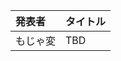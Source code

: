 | 発表者             | タイトル                 |
|:-------------------|:-------------------------|
| もじゃ変           | TBD                      |
